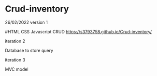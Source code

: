 # Crud-inventory
26/02/2022 version 1

#HTML CSS Javascript CRUD
https://s3793758.github.io/Crud-inventory/



iteration 2

Database to store query 



iteration 3 

MVC model 
